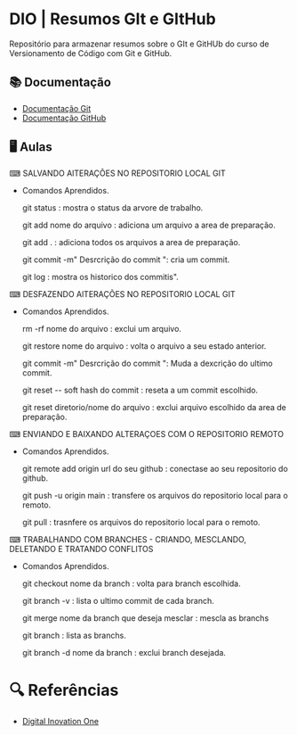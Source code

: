 # DIO | Resumos GIt e GItHub

Repositório para armazenar resumos sobre o GIt e GitHUb do curso de Versionamento de Código com Git e GitHub.

## 📚 Documentação

- [Documentação Git](https://git-scm.com/doc)
- [Documentação GitHub](https://docs.github.com)

##  🖥 Aulas

⌨ SALVANDO AlTERAÇÕES NO REPOSITORIO LOCAL GIT
    
- Comandos Aprendidos.
    
    git status : mostra o status da arvore de trabalho.

    git add nome do arquivo : adiciona um arquivo a area de preparação.

    git add . : adiciona todos os arquivos a area de preparação.
    
    git commit -m" Desrcrição do commit ": cria um commit.

    git log : mostra os historico dos commitis".

⌨ DESFAZENDO AlTERAÇÕES NO REPOSITORIO LOCAL GIT

- Comandos Aprendidos.

    rm -rf nome do arquivo : exclui um arquivo.

    git restore nome do arquivo : volta o arquivo a seu estado anterior.

    git commit -m" Desrcrição do commit ": Muda a dexcrição do ultimo commit.

    git reset -- soft hash do commit : reseta a um commit escolhido.

    git reset diretorio/nome do arquivo : exclui arquivo escolhido da area de preparação.

⌨ ENVIANDO E BAIXANDO ALTERAÇOES COM O REPOSITORIO REMOTO

- Comandos Aprendidos.

    git remote add origin url do seu github : conectase ao seu repositorio do github.

    git push -u origin main : transfere os arquivos do repositorio local para o remoto.

    git pull : trasnfere os arquivos do repositorio local para o remoto.

⌨ TRABALHANDO COM BRANCHES - CRIANDO, MESCLANDO, DELETANDO E TRATANDO CONFLITOS

 - Comandos Aprendidos.

    git checkout nome da branch : volta para branch escolhida.

    git branch -v : lista o ultimo commit de cada branch.  

    git merge nome da branch que deseja mesclar : mescla as branchs 

    git branch : lista as branchs.

    git branch -d nome da branch : exclui branch desejada.   

# 🔍 Referências

- [Digital Inovation One](https://www.dio.me)